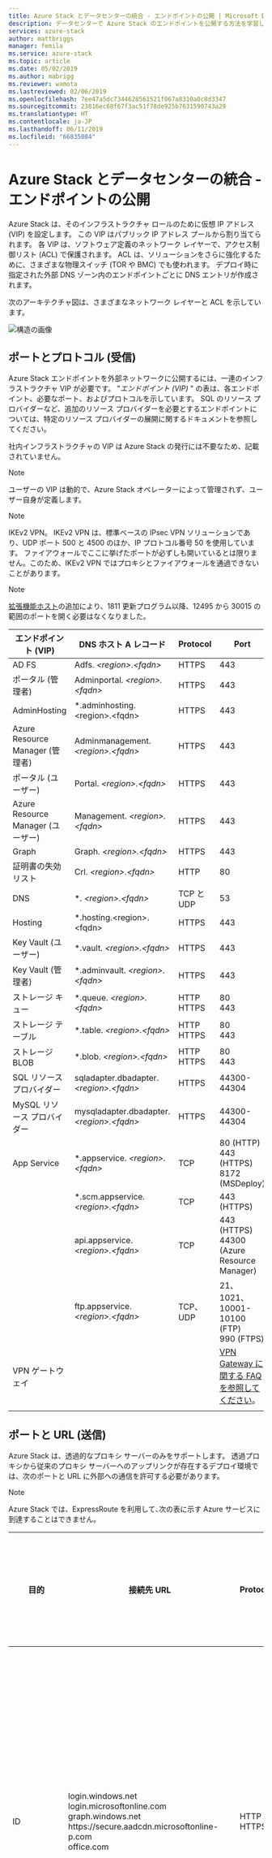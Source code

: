 ```yaml
---
title: Azure Stack とデータセンターの統合 - エンドポイントの公開 | Microsoft Docs
description: データセンターで Azure Stack のエンドポイントを公開する方法を学習します
services: azure-stack
author: mattbriggs
manager: femila
ms.service: azure-stack
ms.topic: article
ms.date: 05/02/2019
ms.author: mabrigg
ms.reviewer: wamota
ms.lastreviewed: 02/06/2019
ms.openlocfilehash: 7ee47a5dc7344628561521f067a8310a0c8d3347
ms.sourcegitcommit: 23816ec68f67f3ac51f78de925b7631590743a29
ms.translationtype: HT
ms.contentlocale: ja-JP
ms.lasthandoff: 06/11/2019
ms.locfileid: "66835084"
---
```

# <a name="azure-stack-datacenter-integration---publish-endpoints"></a>Azure Stack とデータセンターの統合 - エンドポイントの公開

Azure Stack は、そのインフラストラクチャ ロールのために仮想 IP アドレス (VIP) を設定します。 この VIP はパブリック IP アドレス プールから割り当てられます。 各 VIP は、ソフトウェア定義のネットワーク レイヤーで、アクセス制御リスト (ACL) で保護されます。 ACL は、ソリューションをさらに強化するために、さまざまな物理スイッチ (TOR や BMC) でも使われます。 デプロイ時に指定された外部 DNS ゾーン内のエンドポイントごとに DNS エントリが作成されます。


次のアーキテクチャ図は、さまざまなネットワーク レイヤーと ACL を示しています。

![構造の画像](media/azure-stack-integrate-endpoints/Integrate-Endpoints-01.png)

## <a name="ports-and-protocols-inbound"></a>ポートとプロトコル (受信)

Azure Stack エンドポイントを外部ネットワークに公開するには、一連のインフラストラクチャ VIP が必要です。 "*エンドポイント (VIP)* " の表は、各エンドポイント、必要なポート、およびプロトコルを示しています。 SQL のリソース プロバイダーなど、追加のリソース プロバイダーを必要とするエンドポイントについては、特定のリソース プロバイダーの展開に関するドキュメントを参照してください。

社内インフラストラクチャの VIP は Azure Stack の発行には不要なため、記載されていません。

> [!Note]  
> ユーザーの VIP は動的で、Azure Stack オペレーターによって管理されず、ユーザー自身が定義します。

> [!Note]  
> IKEv2 VPN。 IKEv2 VPN は、標準ベースの IPsec VPN ソリューションであり、UDP ポート 500 と 4500 のほか、IP プロトコル番号 50 を使用しています。 ファイアウォールでここに挙げたポートが必ずしも開いているとは限りません。このため、IKEv2 VPN ではプロキシとファイアウォールを通過できないことがあります。

> [!Note]  
> [拡張機能ホスト](azure-stack-extension-host-prepare.md)の追加により、1811 更新プログラム以降、12495 から 30015 の範囲のポートを開く必要はなくなりました。

|エンドポイント (VIP)|DNS ホスト A レコード|Protocol|Port|
|---------|---------|---------|---------|
|AD FS|Adfs. *&lt;region>.&lt;fqdn>*|HTTPS|443|
|ポータル (管理者)|Adminportal. *&lt;region>.&lt;fqdn>*|HTTPS|443|
|AdminHosting | *.adminhosting.\<region>.\<fqdn> | HTTPS | 443 |
|Azure Resource Manager (管理者)|Adminmanagement. *&lt;region>.&lt;fqdn>*|HTTPS|443|
|ポータル (ユーザー)|Portal. *&lt;region>.&lt;fqdn>*|HTTPS|443|
|Azure Resource Manager (ユーザー)|Management. *&lt;region>.&lt;fqdn>*|HTTPS|443|
|Graph|Graph. *&lt;region>.&lt;fqdn>*|HTTPS|443|
|証明書の失効リスト|Crl. *&lt;region>.&lt;fqdn>*|HTTP|80|
|DNS|&#42;. *&lt;region>.&lt;fqdn>*|TCP と UDP|53|
|Hosting | *.hosting.\<region>.\<fqdn> | HTTPS | 443 |
|Key Vault (ユーザー)|&#42;.vault. *&lt;region>.&lt;fqdn>*|HTTPS|443|
|Key Vault (管理者)|&#42;.adminvault. *&lt;region>.&lt;fqdn>*|HTTPS|443|
|ストレージ キュー|&#42;.queue. *&lt;region>.&lt;fqdn>*|HTTP<br>HTTPS|80<br>443|
|ストレージ テーブル|&#42;.table. *&lt;region>.&lt;fqdn>*|HTTP<br>HTTPS|80<br>443|
|ストレージ BLOB|&#42;.blob. *&lt;region>.&lt;fqdn>*|HTTP<br>HTTPS|80<br>443|
|SQL リソース プロバイダー|sqladapter.dbadapter. *&lt;region>.&lt;fqdn>*|HTTPS|44300-44304|
|MySQL リソース プロバイダー|mysqladapter.dbadapter. *&lt;region>.&lt;fqdn>*|HTTPS|44300-44304|
|App Service|&#42;.appservice. *&lt;region>.&lt;fqdn>*|TCP|80 (HTTP)<br>443 (HTTPS)<br>8172 (MSDeploy)|
|  |&#42;.scm.appservice. *&lt;region>.&lt;fqdn>*|TCP|443 (HTTPS)|
|  |api.appservice. *&lt;region>.&lt;fqdn>*|TCP|443 (HTTPS)<br>44300 (Azure Resource Manager)|
|  |ftp.appservice. *&lt;region>.&lt;fqdn>*|TCP、UDP|21、1021、10001-10100 (FTP)<br>990 (FTPS)|
|VPN ゲートウェイ|     |     |[VPN Gateway に関する FAQ を参照してください](https://docs.microsoft.com/azure/vpn-gateway/vpn-gateway-vpn-faq#can-i-traverse-proxies-and-firewalls-using-point-to-site-capability)。|
|     |     |     |     |

## <a name="ports-and-urls-outbound"></a>ポートと URL (送信)

Azure Stack は、透過的なプロキシ サーバーのみをサポートします。 透過プロキシから従来のプロキシ サーバーへのアップリンクが存在するデプロイ環境では、次のポートと URL に外部への通信を許可する必要があります。

> [!Note]  
> Azure Stack では、ExpressRoute を利用して､次の表に示す Azure サービスに到達することはできません。

|目的|接続先 URL|Protocol|Port|ソース ネットワーク|
|---------|---------|---------|---------|---------|
|ID|login.windows.net<br>login.microsoftonline.com<br>graph.windows.net<br>https:\//secure.aadcdn.microsoftonline-p.com<br>office.com|HTTP<br>HTTPS|80<br>443|パブリック VIP - /27<br>パブリック インフラストラクチャ ネットワーク|
|Marketplace シンジケーション|https:\//management.azure.com<br>https://&#42;.blob.core.windows.net<br>https://*.azureedge.net<br>https://&#42;.microsoftazurestack.com|HTTPS|443|パブリック VIP - /27|
|パッチと更新プログラム|https://&#42;.azureedge.net<br>https:\//aka.ms/azurestackautomaticupdate|HTTPS|443|パブリック VIP - /27|
|登録|https:\//management.azure.com|HTTPS|443|パブリック VIP - /27|
|使用法|https://&#42;.microsoftazurestack.com<br>https://*.trafficmanager.net |HTTPS|443|パブリック VIP - /27|
|Windows Defender|\*.wdcp.microsoft.com<br>\*.wdcpalt.microsoft.com<br>\*.wd.microsoft.com<br>\*.update.microsoft.com<br>\*.download.microsoft.com<br>https:\//www.microsoft.com/pkiops/crl<br>https:\//www.microsoft.com/pkiops/certs<br>https:\//crl.microsoft.com/pki/crl/products<br>https:\//www.microsoft.com/pki/certs<br>https:\//secure.aadcdn.microsoftonline-p.com<br>|HTTPS|80<br>443|パブリック VIP - /27<br>パブリック インフラストラクチャ ネットワーク|
|NTP|(デプロイに提供される NTP サーバーの IP)|UDP|123|パブリック VIP - /27|
|DNS|(デプロイに提供される DNS サーバーの IP)|TCP<br>UDP|53|パブリック VIP - /27|
|CRL|(証明書上で CRL 配布ポイントの下にある URL)|HTTP|80|パブリック VIP - /27|
|LDAP|Graph 統合のために用意されている Active Directory フォレスト|TCP<br>UDP|389|パブリック VIP - /27|
|LDAP SSL|Graph 統合のために用意されている Active Directory フォレスト|TCP|636|パブリック VIP - /27|
|LDAP GC|Graph 統合のために用意されている Active Directory フォレスト|TCP|3268|パブリック VIP - /27|
|LDAP GC SSL|Graph 統合のために用意されている Active Directory フォレスト|TCP|3269|パブリック VIP - /27|
|AD FS|AD FS 統合のために用意されている AD FS メタデータ エンドポイント|TCP|443|パブリック VIP - /27|
|     |     |     |     |     |

送信 URL は Azure Traffic Manager を使用して負荷分散され、地理的な場所に基づいて可能な限り最適な接続が提供されます。 URL を負荷分散することで、Microsoft は、顧客に影響を与えることなくバックエンド エンドポイントを更新および変更することができます。 Microsoft では、負荷分散される URL の IP アドレスのリストを共有していません。 IP ではなく URL に基づくフィルターをサポートするデバイスを使用する必要があります。

送信 DNS は常に必要です。違っているのは、外部 DNS のクエリを実行しているソースと、選択された ID 統合の種類です。 これが接続されたシナリオの場合は、デプロイ時には BMC ネットワーク上に配置された DVM でその送信アクセスが必要ですが、デプロイ後は、DNS サービスはパブリック VIP を使用してクエリを送信する内部コンポーネントに移動します。 その時点で、BMC ネットワーク経由での送信 DNS アクセスは削除できますが、その DNS サーバーへのパブリック VIP アクセスは残しておく必要があり、そうしないと認証は失敗します。

## <a name="next-steps"></a>次の手順

[Azure Stack PKI の要件](azure-stack-pki-certs.md)
